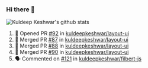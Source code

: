 ### Hi there 👋

<!--
**kuldeepkeshwar/kuldeepkeshwar** is a ✨ _special_ ✨ repository because its `README.md` (this file) appears on your GitHub profile.

Here are some ideas to get you started:

- 🔭 I’m currently working on ...
- 🌱 I’m currently learning ...
- 👯 I’m looking to collaborate on ...
- 🤔 I’m looking for help with ...
- 💬 Ask me about ...
- 📫 How to reach me: ...
- 😄 Pronouns: ...
- ⚡ Fun fact: ...
-->
![Kuldeep Keshwar's github stats](https://github-readme-stats.vercel.app/api?username=kuldeepkeshwar&show_icons=true)

<!--START_SECTION:activity-->
1. 💪 Opened PR [#92](https://github.com/kuldeepkeshwar/layout-ui/pull/92) in [kuldeepkeshwar/layout-ui](https://github.com/kuldeepkeshwar/layout-ui)
2. 🎉 Merged PR [#87](https://github.com/kuldeepkeshwar/layout-ui/pull/87) in [kuldeepkeshwar/layout-ui](https://github.com/kuldeepkeshwar/layout-ui)
3. 🎉 Merged PR [#88](https://github.com/kuldeepkeshwar/layout-ui/pull/88) in [kuldeepkeshwar/layout-ui](https://github.com/kuldeepkeshwar/layout-ui)
4. 🎉 Merged PR [#90](https://github.com/kuldeepkeshwar/layout-ui/pull/90) in [kuldeepkeshwar/layout-ui](https://github.com/kuldeepkeshwar/layout-ui)
5. 🗣 Commented on [#121](https://github.com/kuldeepkeshwar/filbert-js/issues/121) in [kuldeepkeshwar/filbert-js](https://github.com/kuldeepkeshwar/filbert-js)
<!--END_SECTION:activity-->
